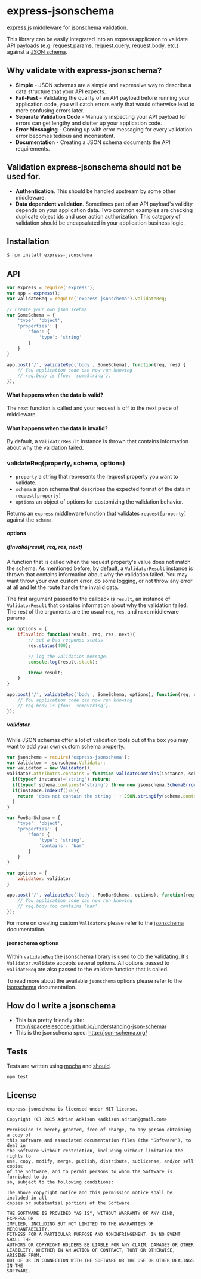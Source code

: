 # express-jsonschema

[express.js]( https://github.com/visionmedia/express ) middleware for [jsonschema]( https://github.com/tdegrunt/jsonschema) validation.

This library can be easily integrated into an express applicaton to validate API payloads (e.g. request.params, request.query, request.body, etc.) against a [JSON schema]( http://json-schema.org/ ).

## Why validate with express-jsonschema?

- **Simple** - JSON schemas are a simple and expressive way to describe a data structure that your API expects.
- **Fail-Fast** - Validating the quality of an API payload before running your application code, you will catch errors early that would otherwise lead to more confusing errors later.
- **Separate Validation Code** - Manually inspecting your API payload for errors can get lengthy and clutter up your application code.
- **Error Messaging** -  Coming up with error messaging for every validation error becomes tedious and inconsistent.
- **Documentation** - Creating a JSON schema documents the API requirements.

## Validation express-jsonschema should not be used for.

- **Authentication**. This should be handled upstream by some other middleware.
- **Data dependent validation**.  Sometimes part of an API payload's validity depends on your application data. Two common examples are checking duplicate object ids and user action authorization. This category of validation should be encapsulated in your application business logic.

## Installation

```sh
$ npm install express-jsonschema
```

## API

```js
var express = require('express');
var app = express();
var validateReq = require('express-jsonschema').validateReq;

// Create your own json scehma
var SomeSchema = {
    'type': 'object',
    'properties': {
        'foo': {
            'type': 'string'
        }
    }
}

app.post('/', validateReq('body', SomeSchema), function(req, res) {
    // You application code can now run knowing
    // req.body is {foo: 'someString'}.
});

```

#### What happens when the data is valid?

The `next` function is called and your request is off to the next piece of middleware.

#### What happens when the data is invalid?

By default, a `ValidatorResult` instance is thrown that contains information about why the validation failed.

### validateReq(property, schema, options)

- `property` a string that represents the request property you want to validate.
- `schema` a json schema that describes the expected format of the data in `request[property]`
- `options` an object of options for customizing the validation behavior.

Returns an `express` middleware function that validates `request[property]` against the `schema`.

#### options

##### ifInvalid(result, req, res, next)

A function that is called when the request property's value does not match the schema.  As mentioned before, by default, a `ValidatorResult` instance is thrown that contains information about why the validation failed.  You may want throw your own custom error, do some logging, or not throw any error at all and let the route handle the invalid data.

The first argument passed to the callback is `result`, an instance of `ValidatorResult` that contains information about why the validation failed.  The rest of the arguments are the usual `req`, `res`, and `next` middleware params.

```javascript
var options = {
	ifInvalid: function(result, req, res, next){
        // set a bad response status
        res.status(400);

        // log the validation message.
        console.log(result.stack);

        throw result;
    }
}

app.post('/', validateReq('body', SomeSchema, options), function(req, res) {
    // You application code can now run knowing
    // req.body is {foo: 'someString'}.
});
```

##### validator

While JSON schemas offer a lot of validation tools out of the box you may want to add your own custom schema property.

```javascript
var jsonchema = require('express-jsonschema');
var Validator = jsonschema.Validator;
var validator = new Validator();
validator.attributes.contains = function validateContains(instance, schema, options, ctx) {
  if(typeof instance!='string') return;
  if(typeof schema.contains!='string') throw new jsonschema.SchemaError('"contains" expects a string', schema);
  if(instance.indexOf()<0){
    return 'does not contain the string ' + JSON.stringify(schema.contains);
  }
}

var FooBarSchema = {
    'type': 'object',
    'properties': {
        'foo': {
            'type': 'string',
            'contains': 'bar'
        }
    }
}

var options = {
	validator: validator
}

app.post('/', validateReq('body', FooBarSchema, options), function(req, res) {
    // You application code can now run knowing
    // req.body.foo contains 'bar'
});
```
For more on creating custom `Validator`s please refer to the [jsonschema]( https://github.com/tdegrunt/jsonschema) documentation.

#### jsonschema options

Within `validateReq` the [jsonschema]( https://github.com/tdegrunt/jsonschema) library is used to do the validating.  It's `Validator.validate` accepts several options.  All options passed to `validateReq` are also passed to the validate function that is called.

To read more about the available `jsonschema` options please refer to the [jsonschema]( https://github.com/tdegrunt/jsonschema) documentation.

## How do I write a jsonschema

- This is a pretty friendly site: http://spacetelescope.github.io/understanding-json-schema/
- This is the jsonschema spec: http://json-schema.org/

## Tests
Tests are written using [mocha](https://www.npmjs.com/package/mocha) and [should](https://www.npmjs.com/package/should).

    npm test

## License

    express-jsonschema is licensed under MIT license.

    Copyright (C) 2015 Adrian Adkison <adkison.adrian@gmail.com>

    Permission is hereby granted, free of charge, to any person obtaining a copy of
    this software and associated documentation files (the "Software"), to deal in
    the Software without restriction, including without limitation the rights to
    use, copy, modify, merge, publish, distribute, sublicense, and/or sell copies
    of the Software, and to permit persons to whom the Software is furnished to do
    so, subject to the following conditions:

    The above copyright notice and this permission notice shall be included in all
    copies or substantial portions of the Software.

    THE SOFTWARE IS PROVIDED "AS IS", WITHOUT WARRANTY OF ANY KIND, EXPRESS OR
    IMPLIED, INCLUDING BUT NOT LIMITED TO THE WARRANTIES OF MERCHANTABILITY,
    FITNESS FOR A PARTICULAR PURPOSE AND NONINFRINGEMENT. IN NO EVENT SHALL THE
    AUTHORS OR COPYRIGHT HOLDERS BE LIABLE FOR ANY CLAIM, DAMAGES OR OTHER
    LIABILITY, WHETHER IN AN ACTION OF CONTRACT, TORT OR OTHERWISE, ARISING FROM,
    OUT OF OR IN CONNECTION WITH THE SOFTWARE OR THE USE OR OTHER DEALINGS IN THE
    SOFTWARE.